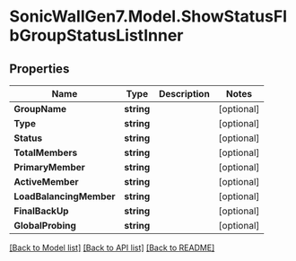 # SonicWallGen7.Model.ShowStatusFlbGroupStatusListInner

## Properties

Name | Type | Description | Notes
------------ | ------------- | ------------- | -------------
**GroupName** | **string** |  | [optional] 
**Type** | **string** |  | [optional] 
**Status** | **string** |  | [optional] 
**TotalMembers** | **string** |  | [optional] 
**PrimaryMember** | **string** |  | [optional] 
**ActiveMember** | **string** |  | [optional] 
**LoadBalancingMember** | **string** |  | [optional] 
**FinalBackUp** | **string** |  | [optional] 
**GlobalProbing** | **string** |  | [optional] 

[[Back to Model list]](../README.md#documentation-for-models) [[Back to API list]](../README.md#documentation-for-api-endpoints) [[Back to README]](../README.md)


